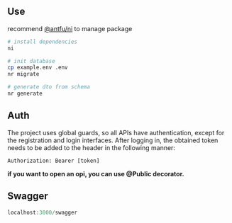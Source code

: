 ## Use
recommend [@antfu/ni](https://github.com/antfu-collective/ni) to manage package
```sh
# install dependencies
ni
```

```sh
# init database
cp example.env .env
nr migrate
```

```sh
# generate dto from schema
nr generate
```

## Auth 
The project uses global guards, so all APIs have authentication, except for the registration and login interfaces. After logging in, the obtained token needs to be added to the header in the following manner:

`Authorization: Bearer [token]`

**if you want to open an opi, you can use @Public decorator.**

## Swagger
```js
localhost:3000/swagger
```
